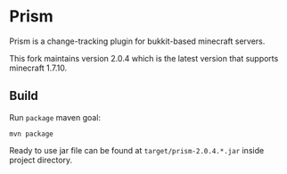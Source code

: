 # Prism

Prism is a change-tracking plugin for bukkit-based minecraft servers.

This fork maintains version 2.0.4 which is the latest version that supports minecraft 1.7.10.

## Build

Run `package` maven goal:

```
mvn package
```

Ready to use jar file can be found at `target/prism-2.0.4.*.jar` inside project directory.
